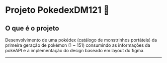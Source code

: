 # Projeto PokedexDM121 👾

## O que é o projeto

Desenvolvimento de uma pokédex (catálogo de monstrinhos portáteis) da primeira geração de pokémon (1 ~ 151) consumindo as informações da pokéAPI e a implementação do design baseado em layout do figma.

---



